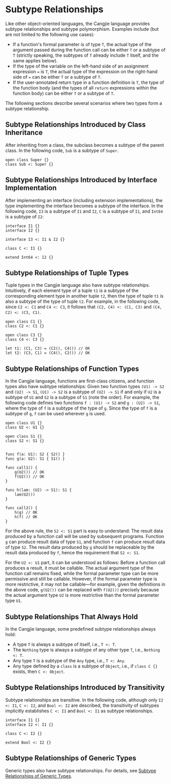 # Subtype Relationships

Like other object-oriented languages, the Cangjie language provides subtype relationships and subtype polymorphism. Examples include (but are not limited to the following use cases):

- If a function's formal parameter is of type `T`, the actual type of the argument passed during the function call can be either `T` or a subtype of `T` (strictly speaking, the subtypes of `T` already include `T` itself, and the same applies below).
- If the type of the variable on the left-hand side of an assignment expression `=` is `T`, the actual type of the expression on the right-hand side of `=` can be either `T` or a subtype of `T`.
- If the user-annotated return type in a function definition is `T`, the type of the function body (and the types of all `return` expressions within the function body) can be either `T` or a subtype of `T`.

The following sections describe several scenarios where two types form a subtype relationship.

## Subtype Relationships Introduced by Class Inheritance

After inheriting from a class, the subclass becomes a subtype of the parent class. In the following code, `Sub` is a subtype of `Super`.

<!-- compile -->

```cangjie
open class Super {}
class Sub <: Super {}
```

## Subtype Relationships Introduced by Interface Implementation

After implementing an interface (including extension implementations), the type implementing the interface becomes a subtype of the interface. In the following code, `I3` is a subtype of `I1` and `I2`, `C` is a subtype of `I1`, and `Int64` is a subtype of `I2`:

<!-- compile -->

```cangjie
interface I1 {}
interface I2 {}

interface I3 <: I1 & I2 {}

class C <: I1 {}

extend Int64 <: I2 {}
```

## Subtype Relationships of Tuple Types

Tuple types in the Cangjie language also have subtype relationships. Intuitively, if each element type of a tuple `t1` is a subtype of the corresponding element type in another tuple `t2`, then the type of tuple `t1` is also a subtype of the type of tuple `t2`. For example, in the following code, since `C2 <: C1` and `C4 <: C3`, it follows that `(C2, C4) <: (C1, C3)` and `(C4, C2) <: (C3, C1)`.

<!-- compile -->

```cangjie
open class C1 {}
class C2 <: C1 {}

open class C3 {}
class C4 <: C3 {}

let t1: (C1, C3) = (C2(), C4()) // OK
let t2: (C3, C1) = (C4(), C2()) // OK
```

## Subtype Relationships of Function Types

In the Cangjie language, functions are first-class citizens, and function types also have subtype relationships: Given two function types `(U1) -> S2` and `(U2) -> S1`, `(U1) -> S2` is a subtype of `(U2) -> S1` if and only if `U2` is a subtype of `U1` and `S2` is a subtype of `S1` (note the order). For example, the following code defines two functions `f : (U1) -> S2` and `g : (U2) -> S1`, where the type of `f` is a subtype of the type of `g`. Since the type of `f` is a subtype of `g`, `f` can be used wherever `g` is used.

<!-- compile -->

```cangjie
open class U1 {}
class U2 <: U1 {}

open class S1 {}
class S2 <: S1 {}


func f(a: U1): S2 { S2() }
func g(a: U2): S1 { S1() }

func call1() {
    g(U2()) // OK
    f(U2()) // OK
}

func h(lam: (U2) -> S1): S1 {
    lam(U2())
}

func call2() {
    h(g) // OK
    h(f) // OK
}
```

For the above rule, the `S2 <: S1` part is easy to understand: The result data produced by a function call will be used by subsequent programs. Function `g` can produce result data of type `S1`, and function `f` can produce result data of type `S2`. The result data produced by `g` should be replaceable by the result data produced by `f`, hence the requirement that `S2 <: S1`.

For the `U2 <: U1` part, it can be understood as follows: Before a function call produces a result, it must be callable. The actual argument type of the function call remains fixed, while the formal parameter type can be more permissive and still be callable. However, if the formal parameter type is more restrictive, it may not be callable—for example, given the definitions in the above code, `g(U2())` can be replaced with `f(U2())` precisely because the actual argument type `U2` is more restrictive than the formal parameter type `U1`.

## Subtype Relationships That Always Hold

In the Cangjie language, some predefined subtype relationships always hold:

- A type `T` is always a subtype of itself, i.e., `T <: T`.
- The `Nothing` type is always a subtype of any other type `T`, i.e., `Nothing <: T`.
- Any type `T` is a subtype of the `Any` type, i.e., `T <: Any`.
- Any type defined by a `class` is a subtype of `Object`, i.e., if `class C {}` exists, then `C <: Object`.

## Subtype Relationships Introduced by Transitivity

Subtype relationships are transitive. In the following code, although only `I2 <: I1`, `C <: I2`, and `Bool <: I2` are described, the transitivity of subtypes implicitly establishes `C <: I1` and `Bool <: I1` as subtype relationships.

<!-- compile -->

```cangjie
interface I1 {}
interface I2 <: I1 {}

class C <: I2 {}

extend Bool <: I2 {}
```

## Subtype Relationships of Generic Types

Generic types also have subtype relationships. For details, see [Subtype Relationships of Generic Types](../generic/generic_subtype.md).